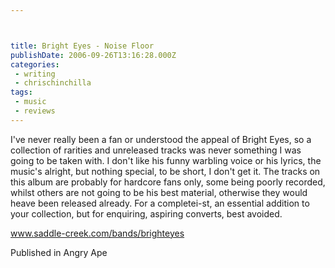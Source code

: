 ```yaml
---



title: Bright Eyes - Noise Floor
publishDate: 2006-09-26T13:16:28.000Z
categories:
 - writing
 - chrischinchilla
tags: 
 - music 
 - reviews
---
```


I've never really been a fan or understood the appeal of Bright Eyes, so a collection of rarities and unreleased tracks was never something I was going to be taken with. I don't like his funny warbling voice or his lyrics, the music's alright, but nothing special, to be short, I don't get it. The tracks on this album are probably for hardcore fans only, some being poorly recorded, whilst others are not going to be his best material, otherwise they would heave been released already. For a completei-st, an essential addition to your collection, but for enquiring, aspiring converts, best avoided.

<a href="https://www.saddle-creek.com/bands/brighteyes" target="_blank">www.saddle-creek.com/bands/brighteyes</a>

Published in Angry Ape
